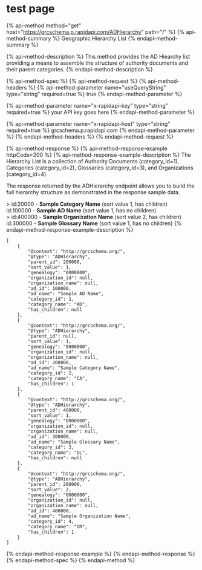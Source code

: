 # test page

{% api-method method="get" host="https://grcschema.p.rapidapi.com/ADHierarchy" path="/" %}
{% api-method-summary %}
Geographic Hierarchy List
{% endapi-method-summary %}

{% api-method-description %}
This method provides the AD Hiearchy list providing a means to assemble the structure of authority documents and their parent categories.
{% endapi-method-description %}

{% api-method-spec %}
{% api-method-request %}
{% api-method-headers %}
{% api-method-parameter name="useQueryString" type="string" required=true %}
true
{% endapi-method-parameter %}

{% api-method-parameter name="x-rapidapi-key" type="string" required=true %}
your API key goes here
{% endapi-method-parameter %}

{% api-method-parameter name="x-rapidapi-host" type="string" required=true %}
grcschema.p.rapidapi.com
{% endapi-method-parameter %}
{% endapi-method-headers %}
{% endapi-method-request %}

{% api-method-response %}
{% api-method-response-example httpCode=200 %}
{% api-method-response-example-description %}
The Hierarchy List is a collection of Authority Documents \(category\_id=1\), Categories \(category\_id=2\), Glossaries \(category\_id=3\), and Organizations \(category\_id=4\).   
  
The response returned by the ADHierarchy endpoint allows you to build the full hierarchy structure as demonstrated in the response sample data.  
  
&gt; id:20000 - **Sample Category Name** \(sort value 1, has children\)  
      id:100000 - **Sample AD Name** \(sort value 1, has no children\)  
   &gt; id:400000 - **Sample Organization Name** \(sort value 2, has children\)  
         id:300000 - **Sample Glossary Name** \(sort value 1, has no children\)
{% endapi-method-response-example-description %}

```
[
	{
		"@context": "http://grcschema.org/",
		"@type": "ADHierarchy",
		"parent_id": 200000,
		"sort_value": 1,
		"genealogy": "0000000",
		"organization_id": null,
		"organization_name": null,
		"ad_id": 100000,
		"ad_name": "Sample AD Name",
		"category_id": 1,
		"category_name": "AD",
		"has_children": null
	},
	{
		"@context": "http://grcschema.org/",
		"@type": "ADHierarchy",
		"parent_id": null,
		"sort_value": 1,
		"genealogy": "0000000",
		"organization_id": null,
		"organization_name": null,
		"ad_id": 200000,
		"ad_name": "Sample Category Name",
		"category_id": 2,
		"category_name": "CA",
		"has_children": 1
	},
	{
		"@context": "http://grcschema.org/",
		"@type": "ADHierarchy",
		"parent_id": 400000,
		"sort_value": 1,
		"genealogy": "0000000",
		"organization_id": null,
		"organization_name": null,
		"ad_id": 300000,
		"ad_name": "Sample Glossary Name",
		"category_id": 3,
		"category_name": "GL",
		"has_children": null
	},
	{
		"@context": "http://grcschema.org/",
		"@type": "ADHierarchy",
		"parent_id": 200000,
		"sort_value": 2,
		"genealogy": "0000000",
		"organization_id": null,
		"organization_name": null,
		"ad_id": 400000,
		"ad_name": "Sample Organization Name",
		"category_id": 4,
		"category_name": "OR",
		"has_children": 1
	}
]
```
{% endapi-method-response-example %}
{% endapi-method-response %}
{% endapi-method-spec %}
{% endapi-method %}



